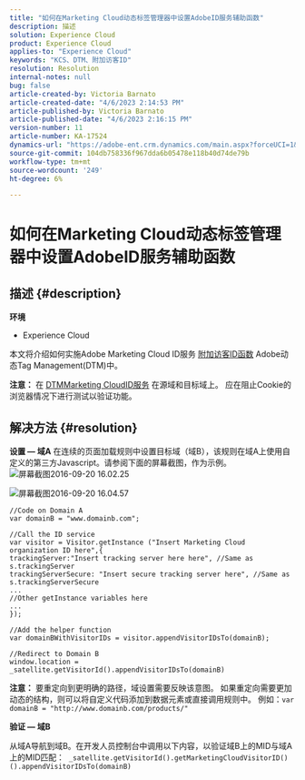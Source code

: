 ```yaml
---
title: "如何在Marketing Cloud动态标签管理器中设置AdobeID服务辅助函数"
description: 描述
solution: Experience Cloud
product: Experience Cloud
applies-to: "Experience Cloud"
keywords: "KCS、DTM、附加访客ID"
resolution: Resolution
internal-notes: null
bug: false
article-created-by: Victoria Barnato
article-created-date: "4/6/2023 2:14:53 PM"
article-published-by: Victoria Barnato
article-published-date: "4/6/2023 2:16:15 PM"
version-number: 11
article-number: KA-17524
dynamics-url: "https://adobe-ent.crm.dynamics.com/main.aspx?forceUCI=1&pagetype=entityrecord&etn=knowledgearticle&id=7db5c361-85d4-ed11-a7c7-6045bd006295"
source-git-commit: 104db758336f967dda6b05478e118b40d74de79b
workflow-type: tm+mt
source-wordcount: '249'
ht-degree: 6%

---
```


# 如何在Marketing Cloud动态标签管理器中设置AdobeID服务辅助函数

## 描述 {#description}

<b>环境</b>
- Experience Cloud


本文将介绍如何实施Adobe Marketing Cloud ID服务 [附加访客ID函数](https://experienceleague.adobe.com/docs/id-service/using/id-service-api/methods/appendvisitorid.html?lang=zh-Hans) Adobe动态Tag Management(DTM)中。

<b>注意：</b> 在 [DTMMarketing CloudID服务](https://experienceleague.adobe.com/docs/id-service/using/id-service-api/methods/getmcvid.html) 在源域和目标域上。 应在阻止Cookie的浏览器情况下进行测试以验证功能。


## 解决方法 {#resolution}

<b>设置 — 域A</b>
在连续的页面加载规则中设置目标域（域B），该规则在域A上使用自定义的第三方Javascript。请参阅下面的屏幕截图，作为示例。
![屏幕截图2016-09-20 16.02.25](https://helpx.adobe.com/content/dam/help/en/dtm/kb/how-to-set-marketing-cloud-id-service-helper-function-in-adobe-d/jcr%3acontent/main-pars/image/Screenshot%202016-09-20%2016.02.25.png "屏幕截图2016-09-20 16.02.25")

![屏幕截图2016-09-20 16.04.57](https://helpx.adobe.com/content/dam/help/en/dtm/kb/how-to-set-marketing-cloud-id-service-helper-function-in-adobe-d/jcr%3acontent/main-pars/image_1393293752/Screenshot%202016-09-20%2016.04.57.png "屏幕截图2016-09-20 16.04.57")

```clike
//Code on Domain A
var domainB = "www.domainb.com";
 
//Call the ID service
var visitor = Visitor.getInstance ("Insert Marketing Cloud organization ID here",{
trackingServer:"Insert tracking server here here", //Same as s.trackingServer
trackingServerSecure: "Insert secure tracking server here", //Same as s.trackingServerSecure
...
//Other getInstance variables here
...
});
 
//Add the helper function
var domainBWithVisitorIDs = visitor.appendVisitorIDsTo(domainB);
 
//Redirect to Domain B
window.location = _satellite.getVisitorId().appendVisitorIDsTo(domainB)
```


<b>注意：</b> 要重定向到更明确的路径，域设置需要反映该意图。 如果重定向需要更加动态的结构，则可以将自定义代码添加到数据元素或直接调用规则中。 例如：`var domainB = "http://www.domainb.com/products/"`


<b>验证 — 域B</b>


从域A导航到域B。在开发人员控制台中调用以下内容，以验证域B上的MID与域A上的MID匹配：  `_satellite.getVisitorId().getMarketingCloudVisitorID()().appendVisitorIDsTo(domainB)`
